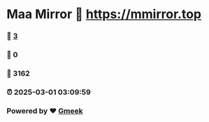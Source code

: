 # Maa Mirror :link: https://mmirror.top 
### :page_facing_up: [3](https://mmirror.top/tag.html) 
### :speech_balloon: 0 
### :hibiscus: 3162 
### :alarm_clock: 2025-03-01 03:09:59 
### Powered by :heart: [Gmeek](https://github.com/Meekdai/Gmeek)
